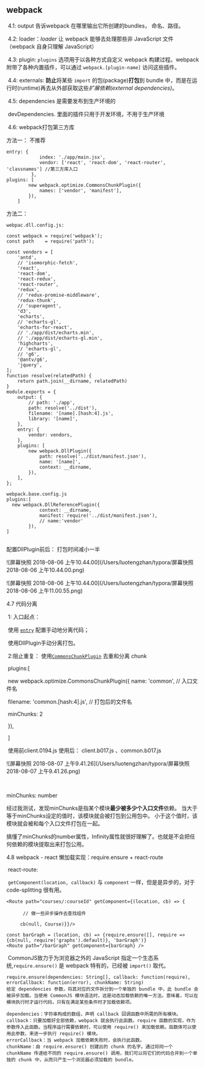 ## webpack

​	4.1: output  告诉webpack 在哪里输出它所创建的bundles， 命名、路径。

​	4.2: loader：*loader* 让 webpack 能够去处理那些非 JavaScript 文件（webpack 自身只理解 JavaScript）

​	4.3: plugin:  `plugins` 选项用于以各种方式自定义 webpack 构建过程。webpack 附带了各种内置插件，可以通过 `webpack.[plugin-name]` 访问这些插件。

​	4.4:  externals:    **防止**将某些 `import` 的包(package)**打包**到 bundle 中，而是在运行时(runtime)再去从外部获取这些*扩展依赖(external dependencies)*。

​	4.5: dependencies   是需要发布到生产环境的

​		devDependencies. 里面的插件只用于开发环境，不用于生产环境

​	4.6:  webpack打包第三方库

方法一： 不推荐

```
entry: {
     		index: './app/main.jsx',
       		vendor: ['react', 'react-dom', 'react-router', 'classnames'] //第三方库入口
   		 },
plugins: [
        new webpack.optimize.CommonsChunkPlugin({
            names: ['vendor', 'manifest'],
        }),
    ]

```

方法二：

```
webpac.dll.config.js:

const webpack = require('webpack');
const path    = require('path');

const vendors = [
    'antd',
    // 'isomorphic-fetch',
    'react',
    'react-dom',
    'react-redux',
    'react-router',
    'redux',
    // 'redux-promise-middleware',
    'redux-thunk',
    // 'superagent',
    'd3',
    'echarts',
    // 'echarts-gl',
    'echarts-for-react',
    // './app/dist/echarts.min',
    // './app/dist/echarts-gl.min',
    'highcharts',
    // 'echarts-gl',
    // 'g6',
    '@antv/g6',
    'jquery',
];
function resolve(relatedPath) {
    return path.join(__dirname, relatedPath)
}
module.exports = {
    output: {
        // path: './app',
        path: resolve('../dist'),
        filename: '[name].[hash:4].js',
        library: '[name]',
    },
    entry: {
        vendor: vendors,
    },
    plugins: [
        new webpack.DllPlugin({
            path: resolve('../dist/manifest.json'),
            name: '[name]',
            context: __dirname,
        }),
    ],
};

webpack.base.config.js
plugins:[
  new webpack.DllReferencePlugin({
            context: __dirname,
            manifest: require('../dist/manifest.json'),
            // name:'vendor'
        }),
]


```

配置DllPlugin前后： 打包时间减小一半

![屏幕快照 2018-08-06 上午10.44.00](/Users/luotengzhan/typora/屏幕快照 2018-08-06 上午10.44.00.png)

![屏幕快照 2018-08-06 上午10.44.00](/Users/luotengzhan/typora/屏幕快照 2018-08-06 上午11.00.55.png)

4.7 代码分离

​	1: 入口起点： 

​		使用 [`entry`](https://webpack.docschina.org/configuration/entry-context) 配置手动地分离代码；

​		 使用DllPlugin手动分离打包。

​	2:阻止重复： 使用[`CommonsChunkPlugin`](https://webpack.docschina.org/plugins/commons-chunk-plugin) 去重和分离 chunk

​		plugins:[

​				new webpack.optimize.CommonsChunkPlugin({    name: 'common', // 入口文件名    

​					filename: 'common.[hash:4].js', // 打包后的文件名    

​					minChunks: 2 

​				}),

​		]

​	使用前client.0194.js     使用后： client.b017.js 、common.b017.js

![屏幕快照 2018-08-07 上午9.41.26](/Users/luotengzhan/typora/屏幕快照 2018-08-07 上午9.41.26.png)

​		

minChunks:  number

经过我测试，发现minChunks是指某个模块**最少被多少个入口文件**依赖。
当大于等于minChunks设定的值时，该模块就会被打包到公用包中。
小于这个值时，该模块就会被和每个入口文件打包在一起。

搞懂了minChunks的number属性，Infinity属性就很好理解了。也就是不会把任何依赖的模块提取出来打包公用。

4.8  webpack - react 懒加载实现：require.ensure + react-route

​	react-route: 

​	`getComponent(location, callback)` 与 `component` 一样，但是是异步的，对于 code-splitting 很有用。

```
<Route path="courses/:courseId" getComponent={(location, cb) => {

	  // 做一些异步操作去查找组件 

	 cb(null, Course)}}/>
```

```
const barGraph = (location, cb) => {require.ensure([], require => {cb(null, require('graphs').default)}, 'barGraph')}
<Route path="/barGraph" getComponent={barGraph} />
```

​	CommonJS致力于为浏览器之外的 JavaScript 指定一个生态系统,`require.ensure()` 是 webpack 特有的，已经被 `import()` 取代。

```
require.ensure(dependencies: String[], callback: function(require), errorCallback: function(error), chunkName: String)
给定 dependencies 参数，将其对应的文件拆分到一个单独的 bundle 中，此 bundle 会被异步加载。当使用 CommonJS 模块语法时，这是动态加载依赖的唯一方法。意味着，可以在模块执行时才运行代码，只有在满足某些条件时才加载依赖项。

dependencies：字符串构成的数组，声明 callback 回调函数中所需的所有模块。
callback：只要加载好全部依赖，webpack 就会执行此函数。require 函数的实现，作为参数传入此函数。当程序运行需要依赖时，可以使用 require() 来加载依赖。函数体可以使用此参数，来进一步执行 require() 模块。
errorCallback：当 webpack 加载依赖失败时，会执行此函数。
chunkName：由 require.ensure() 创建出的 chunk 的名字。通过将同一个 chunkName 传递给不同的 require.ensure() 调用，我们可以将它们的代码合并到一个单独的 chunk 中，从而只产生一个浏览器必须加载的 bundle。

```

